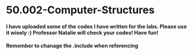 # 50.002-Computer-Structures
#### I have uploaded some of the codes I have written for the labs. Please use it wisely :) Professor Natalie will check your codes! Have fun! 
#### Remember to chanage the **.include** when **referencing**
